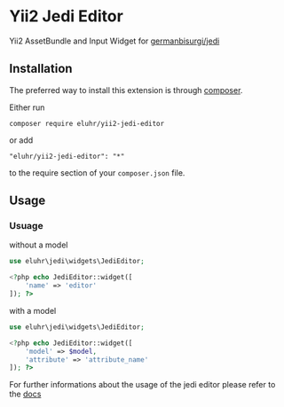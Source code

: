 Yii2 Jedi Editor
================
Yii2 AssetBundle and Input Widget for [germanbisurgi/jedi](https://github.com/germanbisurgi/jedi)

Installation
------------

The preferred way to install this extension is through [composer](https://getcomposer.org/download/).

Either run

```
composer require eluhr/yii2-jedi-editor
```

or add

```
"eluhr/yii2-jedi-editor": "*"
```

to the require section of your `composer.json` file.


Usage
-----

### Usuage

without a model

```php
use eluhr\jedi\widgets\JediEditor;

<?php echo JediEditor::widget([
    'name' => 'editor'
]); ?>
```

with a model

```php
use eluhr\jedi\widgets\JediEditor;

<?php echo JediEditor::widget([
    'model' => $model,
    'attribute' => 'attribute_name'
]); ?>
```

For further informations about the usage of the jedi editor please refer to the [docs](https://github.com/germanbisurgi/jedi)
